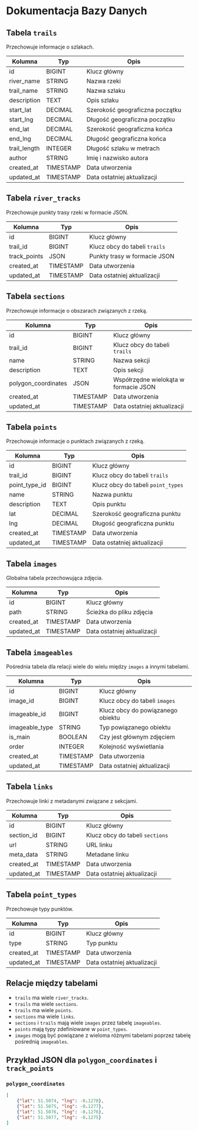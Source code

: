 # Dokumentacja Bazy Danych

## Tabela `trails`

Przechowuje informacje o szlakach.

| Kolumna        | Typ         | Opis                                      |
|----------------|-------------|-------------------------------------------|
| id             | BIGINT      | Klucz główny                              |
| river_name     | STRING      | Nazwa rzeki                               |
| trail_name     | STRING      | Nazwa szlaku                              |
| description    | TEXT        | Opis szlaku                               |
| start_lat      | DECIMAL     | Szerokość geograficzna początku           |
| start_lng      | DECIMAL     | Długość geograficzna początku             |
| end_lat        | DECIMAL     | Szerokość geograficzna końca              |
| end_lng        | DECIMAL     | Długość geograficzna końca                |
| trail_length   | INTEGER     | Długość szlaku w metrach                  |
| author         | STRING      | Imię i nazwisko autora                    |
| created_at     | TIMESTAMP   | Data utworzenia                           |
| updated_at     | TIMESTAMP   | Data ostatniej aktualizacji               |

## Tabela `river_tracks`

Przechowuje punkty trasy rzeki w formacie JSON.

| Kolumna        | Typ         | Opis                                      |
|----------------|-------------|-------------------------------------------|
| id             | BIGINT      | Klucz główny                              |
| trail_id       | BIGINT      | Klucz obcy do tabeli `trails`             |
| track_points   | JSON        | Punkty trasy w formacie JSON              |
| created_at     | TIMESTAMP   | Data utworzenia                           |
| updated_at     | TIMESTAMP   | Data ostatniej aktualizacji               |

## Tabela `sections`

Przechowuje informacje o obszarach związanych z rzeką.

| Kolumna             | Typ         | Opis                                      |
|---------------------|-------------|-------------------------------------------|
| id                  | BIGINT      | Klucz główny                              |
| trail_id            | BIGINT      | Klucz obcy do tabeli `trails`             |
| name                | STRING      | Nazwa sekcji                              |
| description         | TEXT        | Opis sekcji                               |
| polygon_coordinates | JSON        | Współrzędne wielokąta w formacie JSON     |
| created_at          | TIMESTAMP   | Data utworzenia                           |
| updated_at          | TIMESTAMP   | Data ostatniej aktualizacji               |

## Tabela `points`

Przechowuje informacje o punktach związanych z rzeką.

| Kolumna        | Typ         | Opis                                      |
|----------------|-------------|-------------------------------------------|
| id             | BIGINT      | Klucz główny                              |
| trail_id       | BIGINT      | Klucz obcy do tabeli `trails`             |
| point_type_id  | BIGINT      | Klucz obcy do tabeli `point_types`        |
| name           | STRING      | Nazwa punktu                              |
| description    | TEXT        | Opis punktu                               |
| lat            | DECIMAL     | Szerokość geograficzna punktu             |
| lng            | DECIMAL     | Długość geograficzna punktu               |
| created_at     | TIMESTAMP   | Data utworzenia                           |
| updated_at     | TIMESTAMP   | Data ostatniej aktualizacji               |

## Tabela `images`

Globalna tabela przechowująca zdjęcia.

| Kolumna        | Typ         | Opis                                      |
|----------------|-------------|-------------------------------------------|
| id             | BIGINT      | Klucz główny                              |
| path           | STRING      | Ścieżka do pliku zdjęcia                  |
| created_at     | TIMESTAMP   | Data utworzenia                           |
| updated_at     | TIMESTAMP   | Data ostatniej aktualizacji               |

## Tabela `imageables`

Pośrednia tabela dla relacji wiele do wielu między `images` a innymi tabelami.

| Kolumna          | Typ         | Opis                                      |
|------------------|-------------|-------------------------------------------|
| id               | BIGINT      | Klucz główny                              |
| image_id         | BIGINT      | Klucz obcy do tabeli `images`             |
| imageable_id     | BIGINT      | Klucz obcy do powiązanego obiektu         |
| imageable_type   | STRING      | Typ powiązanego obiektu                   |
| is_main          | BOOLEAN     | Czy jest głównym zdjęciem                 |
| order            | INTEGER     | Kolejność wyświetlania                    |
| created_at       | TIMESTAMP   | Data utworzenia                           |
| updated_at       | TIMESTAMP   | Data ostatniej aktualizacji               |

## Tabela `links`

Przechowuje linki z metadanymi związane z sekcjami.

| Kolumna        | Typ         | Opis                                      |
|----------------|-------------|-------------------------------------------|
| id             | BIGINT      | Klucz główny                              |
| section_id     | BIGINT      | Klucz obcy do tabeli `sections`           |
| url            | STRING      | URL linku                                 |
| meta_data      | STRING      | Metadane linku                            |
| created_at     | TIMESTAMP   | Data utworzenia                           |
| updated_at     | TIMESTAMP   | Data ostatniej aktualizacji               |

## Tabela `point_types`

Przechowuje typy punktów.

| Kolumna        | Typ         | Opis                                      |
|----------------|-------------|-------------------------------------------|
| id             | BIGINT      | Klucz główny                              |
| type           | STRING      | Typ punktu                                |
| created_at     | TIMESTAMP   | Data utworzenia                           |
| updated_at     | TIMESTAMP   | Data ostatniej aktualizacji               |

## Relacje między tabelami

- `trails` ma wiele `river_tracks`.
- `trails` ma wiele `sections`.
- `trails` ma wiele `points`.
- `sections` ma wiele `links`.
- `sections` i `trails` mają wiele `images` przez tabelę `imageables`.
- `points` mają typy zdefiniowane w `point_types`.
- `images` mogą być powiązane z wieloma różnymi tabelami poprzez tabelę pośrednią `imageables`.

## Przykład JSON dla `polygon_coordinates` i `track_points`

### `polygon_coordinates`

```json
[
    {"lat": 51.5074, "lng": -0.1278},
    {"lat": 51.5075, "lng": -0.1277},
    {"lat": 51.5076, "lng": -0.1276},
    {"lat": 51.5077, "lng": -0.1275}
]
